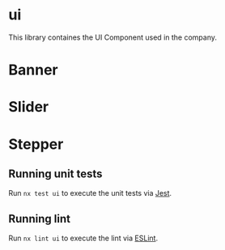 # ui

This library containes the UI Component used in the company.

# Banner
# Slider
# Stepper

## Running unit tests

Run `nx test ui` to execute the unit tests via [Jest](https://jestjs.io).

## Running lint

Run `nx lint ui` to execute the lint via [ESLint](https://eslint.org/).
